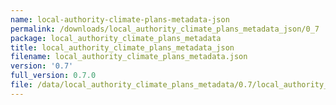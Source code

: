 ```yaml
---
name: local-authority-climate-plans-metadata-json
permalink: /downloads/local_authority_climate_plans_metadata_json/0_7
package: local_authority_climate_plans_metadata
title: local_authority_climate_plans_metadata_json
filename: local_authority_climate_plans_metadata.json
version: '0.7'
full_version: 0.7.0
file: /data/local_authority_climate_plans_metadata/0.7/local_authority_climate_plans_metadata.json
---
```

